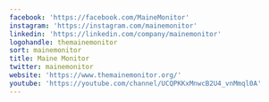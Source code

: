 ```yaml
---
facebook: 'https://facebook.com/MaineMonitor'
instagram: 'https://instagram.com/mainemonitor'
linkedin: 'https://linkedin.com/company/mainemonitor'
logohandle: themainemonitor
sort: mainemonitor
title: Maine Monitor
twitter: mainemonitor
website: 'https://www.themainemonitor.org/'
youtube: 'https://youtube.com/channel/UCQPKKxMnwcB2U4_vnMmql0A'
---
```

